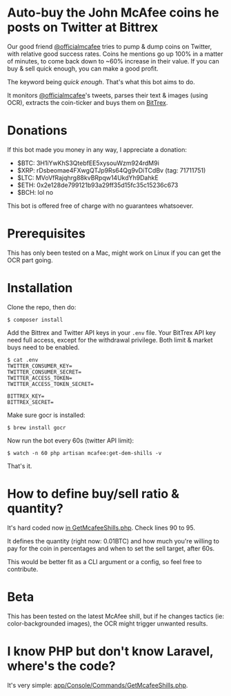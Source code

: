 # Auto-buy the John McAfee coins he posts on Twitter at Bittrex

Our good friend [@officialmcafee](https://twitter.com/officialmcafee) tries to pump & dump coins on Twitter, with relative good success rates. Coins he mentions go up 100% in a matter of minutes, to come back down to ~60% increase in their value. If you can buy & sell quick enough, you can make a good profit.

The keyword being *quick enough*. That's what this bot aims to do.

It monitors [@officialmcafee](https://twitter.com/officialmcafee)'s tweets, parses their text & images (using OCR), extracts the coin-ticker and buys them on [BitTrex](https://bittrex.com/).

# Donations

If this bot made you money in any way, I appreciate a donation:

- $BTC: 3H1iYwKhS3QtebfEE5xysouWzm924rdM9i
- $XRP: rDsbeomae4FXwgQTJp9Rs64Qg9vDiTCdBv (tag: 71711751)
- $LTC: MVoVfRajqhrg88kvBRpqw14UkdYh9DahkE
- $ETH: 0x2e128de799121b93a29ff35d15fc35c15236c673
- $BCH: lol no

This bot is offered free of charge with no guarantees whatsoever.

# Prerequisites

This has only been tested on a Mac, might work on Linux if you can get the OCR part going.

# Installation

Clone the repo, then do:

```
$ composer install
```

Add the Bittrex and Twitter API keys in your `.env` file. Your BitTrex API key need full access, except for the withdrawal privilege. Both limit & market buys need to be enabled.

```
$ cat .env
TWITTER_CONSUMER_KEY=
TWITTER_CONSUMER_SECRET=
TWITTER_ACCESS_TOKEN=
TWITTER_ACCESS_TOKEN_SECRET=

BITTREX_KEY=
BITTREX_SECRET=
```

Make sure gocr is installed:

```
$ brew install gocr
```

Now run the bot every 60s (twitter API limit):

```
$ watch -n 60 php artisan mcafee:get-dem-shills -v
```

That's it.

# How to define buy/sell ratio & quantity?

It's hard coded now [in GetMcafeeShills.php](https://github.com/mattiasgeniar/McAfee-Shill-Bot/blob/master/app/Console/Commands/GetMcafeeShills.php). Check lines 90 to 95.

It defines the quantity (right now: 0.01BTC) and how much you're willing to pay for the coin in percentages and when to set the sell target, after 60s.

This would be better fit as a CLI argument or a config, so feel free to contribute.

# Beta

This has been tested on the latest McAfee shill, but if he changes tactics (ie: color-backgrounded images), the OCR might trigger unwanted results.

# I know PHP but don't know Laravel, where's the code?

It's very simple: [app/Console/Commands/GetMcafeeShills.php](https://github.com/mattiasgeniar/McAfee-Shill-Bot/blob/master/app/Console/Commands/GetMcafeeShills.php).
